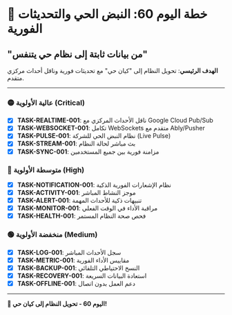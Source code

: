 # 🚀 خطة اليوم 60: النبض الحي والتحديثات الفورية
## "من بيانات ثابتة إلى نظام حي يتنفس"

**الهدف الرئيسي**: تحويل النظام إلى "كيان حي" مع تحديثات فورية وناقل أحداث مركزي متقدم.

---

### 🟡 عالية الأولوية (Critical)
- [x] **TASK-REALTIME-001**: ناقل الأحداث المركزي مع Google Cloud Pub/Sub
- [x] **TASK-WEBSOCKET-001**: تكامل WebSockets متقدم مع Ably/Pusher
- [x] **TASK-PULSE-001**: نظام النبض الحي للشركة (Live Pulse)
- [x] **TASK-STREAM-001**: بث مباشر لحالة النظام
- [x] **TASK-SYNC-001**: مزامنة فورية بين جميع المستخدمين

### 🔵 متوسطة الأولوية (High)
- [x] **TASK-NOTIFICATION-001**: نظام الإشعارات الفورية الذكية
- [x] **TASK-ACTIVITY-001**: موجز النشاط المباشر
- [x] **TASK-ALERT-001**: تنبيهات ذكية للأحداث المهمة
- [x] **TASK-MONITOR-001**: مراقبة الأداء في الوقت الفعلي
- [x] **TASK-HEALTH-001**: فحص صحة النظام المستمر

### 🟢 منخفضة الأولوية (Medium)
- [x] **TASK-LOG-001**: سجل الأحداث المباشر
- [x] **TASK-METRIC-001**: مقاييس الأداء الفورية
- [x] **TASK-BACKUP-001**: النسخ الاحتياطي التلقائي
- [x] **TASK-RECOVERY-001**: استعادة البيانات السريعة
- [x] **TASK-OFFLINE-001**: دعم العمل بدون اتصال

---

**🎊 اليوم 60 - تحويل النظام إلى كيان حي!**